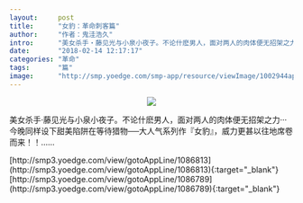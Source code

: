 ```yaml
---
layout:     post
title:      "女豹：革命刺客篇"
author:     "作者：鬼洼浩久"
intro:      "美女杀手‧藤见光与小泉小夜子。不论什麽男人，面对两人的肉体便无招架之力‧‧‧今晚同样设下甜美陷阱在等待猎物──大人气系列作『女豹』，威力更甚以往地席卷而来！！……"
date:       "2018-02-14 12:17:17"
categories: "革命"
tags:       "篇"
image:      "http://smp.yoedge.com/smp-app/resource/viewImage/1002944appline.png"
---
```

<div style="text-align: center">
<p><img src="http://smp.yoedge.com/smp-app/resource/viewImage/1002944appline.png"/></p>
</div>
<p class="post-meta">
<span>美女杀手‧藤见光与小泉小夜子。不论什麽男人，面对两人的肉体便无招架之力‧‧‧今晚同样设下甜美陷阱在等待猎物──大人气系列作『女豹』，威力更甚以往地席卷而来！！……</span>
</p>
[http://smp3.yoedge.com/view/gotoAppLine/1086813](http://smp3.yoedge.com/view/gotoAppLine/1086813){:target="_blank"}
[http://smp3.yoedge.com/view/gotoAppLine/1086789](http://smp3.yoedge.com/view/gotoAppLine/1086789){:target="_blank"}


